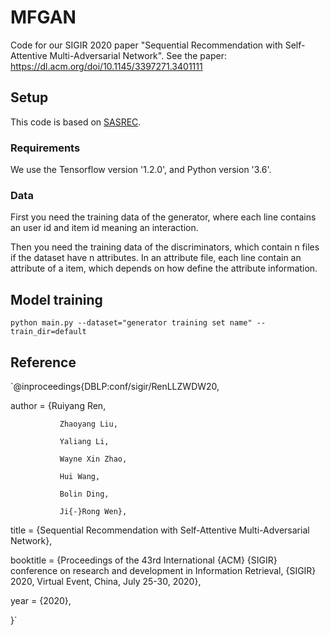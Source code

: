 # MFGAN
Code for our SIGIR 2020 paper "Sequential Recommendation with Self-Attentive Multi-Adversarial Network". 
See the paper: https://dl.acm.org/doi/10.1145/3397271.3401111

## Setup
This code is based on [SASREC](https://github.com/kang205/SASRec).

### Requirements
We use the Tensorflow version '1.2.0', and Python version '3.6'.

### Data
First you need the training data of the generator, where each line contains an user id and item id meaning an interaction. 

Then you need the training data of the discriminators, which contain n files if the dataset have n attributes. In an attribute file, each line contain an attribute of a item, which depends on how  define the attribute information.

## Model training
`python main.py --dataset="generator training set name" --train_dir=default`

## Reference
`@inproceedings{DBLP:conf/sigir/RenLLZWDW20,

  author    = {Ruiyang Ren,  
  
               Zhaoyang Liu,  
               
               Yaliang Li,  
               
               Wayne Xin Zhao,  
               
               Hui Wang,  
               
               Bolin Ding,  
               
               Ji{-}Rong Wen},  
               
  title     = {Sequential Recommendation with Self-Attentive Multi-Adversarial Network},  
  
  booktitle = {Proceedings of the 43rd International {ACM} {SIGIR} conference on
               research and development in Information Retrieval, {SIGIR} 2020, Virtual
               Event, China, July 25-30, 2020},  
               
  year      = {2020},  
  
}`

